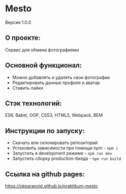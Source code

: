 # **Mesto**
Версия 1.0.0

## О проекте:
Сервис для обмена фотографиями

## Основной функционал: 
- Можно добавлять и удалять свои фотографии
- Редактировать данные профиля и аватар
- Ставить лайки

## Стэк технологий:
ES6, Babel, OOP, CSS3, HTML5, Webpack, BEM

## Инструкции по запуску:
- Скачать или склонировать репозиторий
- Установить зависимости при помощи npm - `npm i`
- Запустить в development режиме - `npm run dev`
- Запустить сборку production-билда - `npm run build`

## Ссылка на github pages:
https://okparanoid.github.io/praktikum-mesto
